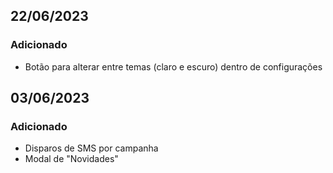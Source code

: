 ## 22/06/2023
### Adicionado
- Botão para alterar entre temas (claro e escuro) dentro de configurações

## 03/06/2023
### Adicionado
- Disparos de SMS por campanha
- Modal de "Novidades"
